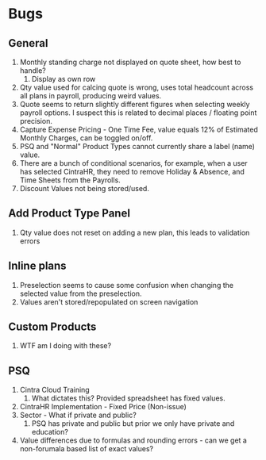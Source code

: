 # Bugs

## General
1. Monthly standing charge not displayed on quote sheet, how best to handle?
   1. Display as own row
2. Qty value used for calcing quote is wrong, uses total headcount across all plans in payroll, producing weird values.
3. Quote seems to return slightly different figures when selecting weekly payroll options. I suspect this is related to decimal places / floating point precision.
4. Capture Expense Pricing - One Time Fee, value equals 12% of Estimated Monthly Charges, can be toggled on/off.
5. PSQ and "Normal" Product Types cannot currently share a label (name) value.
6. There are a bunch of conditional scenarios, for example, when a user has selected CintraHR, they need to remove Holiday & Absence, and Time Sheets from the Payrolls.
7. Discount Values not being stored/used.

## Add Product Type Panel
1. Qty value does not reset on adding a new plan, this leads to validation errors

## Inline plans
1. Preselection seems to cause some confusion when changing the selected value from the preselection.
2. Values aren't stored/repopulated on screen navigation

## Custom Products
1. WTF am I doing with these?

## PSQ
1. Cintra Cloud Training
   1. What dictates this? Provided spreadsheet has fixed values.
2. CintraHR Implementation - Fixed Price (Non-issue)
3. Sector - What if private and public?
   1. PSQ has private and public but prior we only have private and education?
4. Value differences due to formulas and rounding errors - can we get a non-forumala based list of exact values?